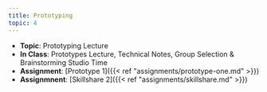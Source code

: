 ```yaml
---
title: Prototyping
topic: 4
---
```

- **Topic**: Prototyping Lecture
- **In Class**: Prototypes Lecture, Technical Notes, Group Selection & Brainstorming Studio Time
- **Assignment**: [Prototype 1]({{< ref "assignments/prototype-one.md" >}})
- **Assignmnent**: [Skillshare 2]({{< ref "assignments/skillshare.md" >}})
